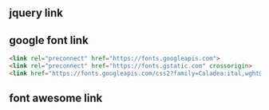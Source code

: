 ## jquery link
<script src="https://ajax.googleapis.com/ajax/libs/jquery/3.7.1/jquery.min.js"></script>

## google font link
```html
<link rel="preconnect" href="https://fonts.googleapis.com">
<link rel="preconnect" href="https://fonts.gstatic.com" crossorigin>
<link href="https://fonts.googleapis.com/css2?family=Caladea:ital,wght@0,400;0,700;1,400;1,700&family=Roboto+Condensed:ital,wght@0,100..900;1,100..900&display=swap" rel="stylesheet">
```

## font awesome link
<link rel="stylesheet" href="https://cdnjs.cloudflare.com/ajax/libs/font-awesome/6.7.2/css/all.min.css" integrity="sha512-Evv84Mr4kqVGRNSgIGL/F/aIDqQb7xQ2vcrdIwxfjThSH8CSR7PBEakCr51Ck+w+/U6swU2Im1vVX0SVk9ABhg==" crossorigin="anonymous" referrerpolicy="no-referrer" />
